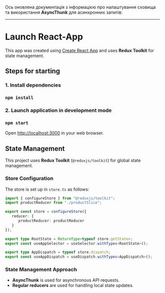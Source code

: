 Ось оновлена документація з інформацією про налаштування сховища та використання **AsyncThunk** для асинхронних запитів:

---

# Launch React-App

This app was created using [Create React App](https://github.com/facebook/create-react-app) and uses **Redux Toolkit** for state management.

## Steps for starting

### 1. Install dependencies
### `npm install`

### 2. Launch application in development mode
### `npm start`
Open [http://localhost:3000](http://localhost:3000) in your web browser.

## State Management

This project uses **Redux Toolkit** (`@reduxjs/toolkit`) for global state management.

### Store Configuration

The store is set up in `store.ts` as follows:

```ts
import { configureStore } from "@reduxjs/toolkit";
import productReducer from "./productSlice";

export const store = configureStore({
   reducer: {
      productReducer: productReducer
   }
});

export type RootState = ReturnType<typeof store.getState>;
export const useAppSelector = useSelector.withTypes<RootState>();

export type AppDispatch = typeof store.dispatch;
export const useAppDispatch = useDispatch.withTypes<AppDispatch>();
```

### State Management Approach

- **AsyncThunk** is used for asynchronous API requests.
- **Regular reducers** are used for handling local state updates.